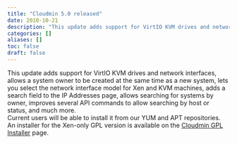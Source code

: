 ```yaml
---
title: "Cloudmin 5.0 released"
date: 2010-10-21
description: "This update adds support for VirtIO KVM drives and network interfaces, allows a system owner to..."
categories: []
aliases: []
toc: false
draft: false
---
```

This update adds support for VirtIO KVM drives and network interfaces, allows a system owner to be created at the same time as a new system, lets you select the network interface model for Xen and KVM machines, adds a search field to the IP Addresses page, allows searching for systems by owner, improves several API commands to allow searching by host or status, and much more. <br />
 Current users will be able to install it from our YUM and APT repositories. An installer for the Xen-only GPL version is available on the [Cloudmin GPL Installer][1] page.

  [1]: cinstall-xen.html
